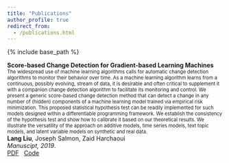 ```yaml
---
title: "Publications"
author_profile: true
redirect_from:
  - /publications.html
---
```


{% include base_path %}

<!-- Leave two spaces at the end -->

**Score-based Change Detection for Gradient-based Learning Machines**  
<span style="font-size:0.8em;">
The widespread use of machine learning algorithms calls for automatic change detection algorithms to monitor their behavior over time. As a machine learning algorithm learns from a continuous, possibly evolving, stream of data, it is desirable and often critical to supplement it with a companion change detection algorithm to facilitate its monitoring and control. We present a generic score-based change detection method that can detect a change in any number of (hidden) components of a machine learning model trained via empirical risk minimization. This proposed statistical hypothesis test can be readily implemented for such models designed within a differentiable programming framework. We establish the consistency of the hypothesis test and show how to calibrate it based on our theoretical results. We illustrate the versatility of the approach on additive models, time series models, text topic models, and latent variable models on synthetic and real data.
</span>  
**Lang Liu**, Joseph Salmon, Zaid Harchaoui  
*Manuscipt, 2019*.  
[PDF](https://www.stat.washington.edu/sites/default/files/2019-07/tr652.pdf) &nbsp;
[Code](https://github.com/langliu95/autodetect)  
<!-- ![Monitoring](/images/monitoring.png) -->
